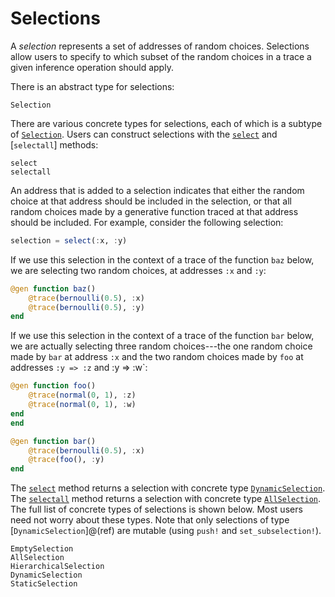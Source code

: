 # Selections

A *selection* represents a set of addresses of random choices.
Selections allow users to specify to which subset of the random choices in a trace a given inference operation should apply.

There is an abstract type for selections:
```@docs
Selection
```

There are various concrete types for selections, each of which is a subtype of [`Selection`](@ref).
Users can construct selections with the [`select`](@ref) and [`selectall`] methods:
```@docs
select
selectall
```

An address that is added to a selection indicates that either the random choice at that address should be included in the selection, or that all random choices made by a generative function traced at that address should be included.
For example, consider the following selection:
```julia
selection = select(:x, :y)
```

If we use this selection in the context of a trace of the function `baz` below, we are selecting two random choices, at addresses `:x` and `:y`:
```julia
@gen function baz()
    @trace(bernoulli(0.5), :x)
    @trace(bernoulli(0.5), :y)
end
```

If we use this selection in the context of a trace of the function `bar` below, we are actually selecting three random choices---the one random choice made by `bar` at address `:x` and the two random choices made by `foo` at addresses `:y => :z` and :y => :w`:
```julia
@gen function foo()
    @trace(normal(0, 1), :z)
    @trace(normal(0, 1), :w)
end
end

@gen function bar()
    @trace(bernoulli(0.5), :x)
    @trace(foo(), :y)
end
```

The [`select`](@ref) method returns a selection with concrete type [`DynamicSelection`](@ref).
The [`selectall`](@ref) method returns a selection with concrete type [`AllSelection`](@ref).
The full list of concrete types of selections is shown below.
Most users need not worry about these types.
Note that only selections of type [`DynamicSelection`]@(ref) are mutable (using `push!` and `set_subselection!`).
```@docs
EmptySelection
AllSelection
HierarchicalSelection
DynamicSelection
StaticSelection
```

